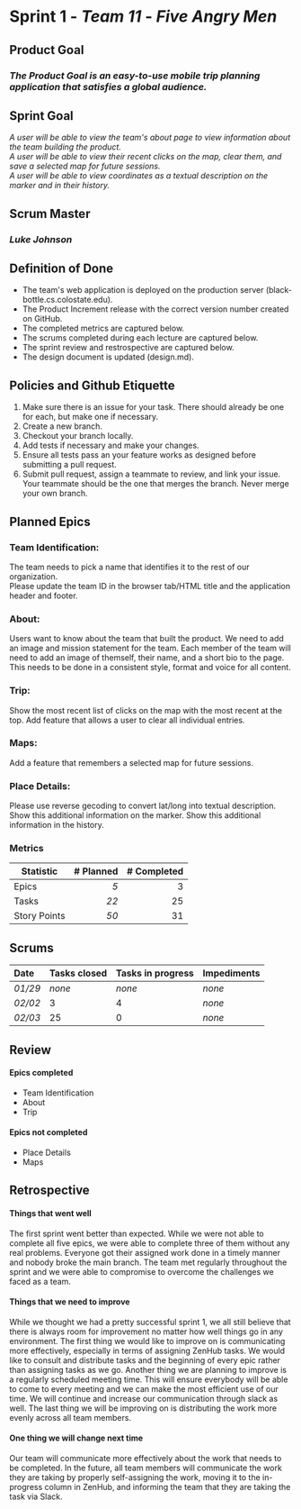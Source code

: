 # Sprint 1 - *Team 11* - *Five Angry Men*

## Product Goal
### *The Product Goal is an easy-to-use mobile trip planning application that satisfies a global audience.*

## Sprint Goal
*A user will be able to view the team's about page to view information about the team building the product.* <br>
*A user will be able to view their recent clicks on the map, clear them, and save a selected map for future sessions.*<br>
*A user will be able to view coordinates as a textual description on the marker and in their history.*

## Scrum Master
### *Luke Johnson*

## Definition of Done

* The team's web application is deployed on the production server (black-bottle.cs.colostate.edu).
* The Product Increment release with the correct version number created on GitHub.
* The completed metrics are captured below.
* The scrums completed during each lecture are captured below.
* The sprint review and restrospective are captured below.
* The design document is updated (design.md).


## Policies and Github Etiquette

  1) Make sure there is an issue for your task. There should already be one for each, but make one if necessary.
  2) Create a new branch.
  3) Checkout your branch locally.
  4) Add tests if necessary and make your changes.
  5) Ensure all tests pass an your feature works as designed before submitting a pull request.
  6) Submit pull request, assign a teammate to review, and link your issue. Your teammate should be the one that merges the branch. Never merge your own branch.
   


## Planned Epics

### Team Identification:
The team needs to pick a name that identifies it to the rest of our organization.<br>
Please update the team ID in the browser tab/HTML title and the application header and footer.

### About:
Users want to know about the team that built the product. We need to add an image and mission statement for the team. Each member of the team will need to add an image of themself, their name, and a short bio to the page.<br>
This needs to be done in a consistent style, format and voice for all content.

### Trip:
Show the most recent list of clicks on the map with the most recent at the top. Add feature that allows a user to clear all individual entries.

### Maps:
Add a feature that remembers a selected map for future sessions.

### Place Details:
Please use reverse gecoding to convert lat/long into textual description. Show this additional information on the marker. Show this additional information in the history.



### Metrics

| Statistic | # Planned | # Completed |
| --- | ---: | ---: |
| Epics | *5* | 3 |
| Tasks |  *22*   | 25 | 
| Story Points |  *50*  | 31 | 


## Scrums

| Date | Tasks closed  | Tasks in progress | Impediments |
| :--- | :--- | :--- | :--- |
| *01/29* | *none* | *none* | *none* | 
| *02/02* | 3 | 4 | *none* |
| *02/03* | 25 | 0 | *none* |
## Review

#### Epics completed  
* Team Identification
* About
* Trip

#### Epics not completed 
* Place Details
* Maps

## Retrospective

#### Things that went well
The first sprint went better than expected. While we were not able to complete all five epics, we were able to complete three of them without any real problems. Everyone got their assigned work done in a timely manner and nobody broke the main branch. The team met regularly throughout the sprint and we were able to compromise to overcome the challenges we faced as a team. 


#### Things that we need to improve
While we thought we had a pretty successful sprint 1, we all still believe that there is always room for improvement no matter how well things go in any environment. The first thing we would like to improve on is communicating more effectively, especially in terms of assigning ZenHub tasks. We would like to consult and distribute tasks and the beginning of every epic rather than assigning tasks as we go. Another thing we are planning to improve is a regularly scheduled meeting time. This will ensure everybody will be able to come to every meeting and we can make the most efficient use of our time. We will continue and increase our communication through slack as well. The last thing we will be improving on is distributing the work more evenly across all team members.


#### One thing we will change next time
Our team will communicate more effectively about the work that needs to be completed. In the future, all team members will communicate the work they are taking by properly self-assigning the work, moving it to the in-progress column in ZenHub, and informing the team that they are taking the task via Slack.
